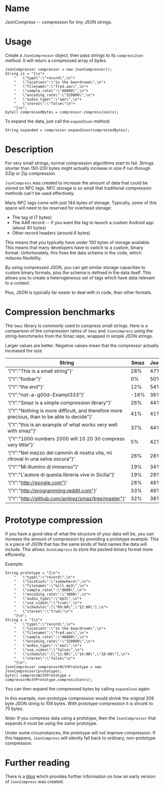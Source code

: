 # Name
JsonCompress -- compression for tiny JSON strings.

# Usage

Create a `JsonCompressor` object, then pass strings to its `compressJson` method. It will return a compressed array of bytes.

    JsonCompressor compressor = new JsonCompressor();
    String s1 = "{\n"+
        "   \"type\":\"record\",\n"+
        "   \"location\":\"in the boardroom\",\n"+
        "   \"filename\":\"fred.aac\",\n"+
        "   \"sample_rate\":\"48000\",\n"+
        "   \"encoding_rate\":\"320000\",\n"+
        "   \"audio_type\":\"aac\",\n"+
        "   \"stereo\":\"false\"\n"+
        "}\n";
    byte[] compressedBytes = compressor.compressJson(s);

To expand the data, just call the `expandJson` method:

    String expanded = compressor.expandJson(compressedBytes);

# Description

For very small strings, normal compression algorithms start to fail. Strings shorter than 150-200 bytes might actually increase in size if run through GZip or Zip compression. 

`JsonCompress` was created to increase the amount of data that could be stored on NFC tags. NFC storage is so small that traditional compression methods can't be used effectively.

Many NFC tags come with just 144 bytes of storage. Typically, some of this space will need to be reserved for overhead storage:

- The tag id (7 bytes)
- The AAR record -- if you want the tag to launch a custom Android app (about 40 bytes)
- Other record headers (around 6 bytes)

This means that you typically have under 100 bytes of storage available. This means that many developers have to switch to a custom, binary format. Unfortunately, this fixes the data schema in the code, which reduces flexibility.

By using compressed JSON, you can get similar storage capacities to custom binary formats, plus the schema is defined in the data itself. This allows you to create a heterogeneous set of tags which have data relevant to a context.

Plus, JSON is typically far easier to deal with in code, than other formats.

# Compression benchmarks

The `Smaz` library is commonly used to compress small strings. Here is a comparison of the compression ratios of `Smaz` and `JsonCompress` using the string-benchmarks from the Smaz repo, wrapped in simple JSON strings.

Larger values are better. Negative values mean that the compressor actually increased the size.

| String                                                                                      | Smaz | JsonCompress |
| ------------------------------------------------------------------------------------------- | ---- | ------------ |
| '{"t":"This is a small string"}'                                                            |  28% |          47% |
| '{"t":"foobar"}'                                                                            |   0% |          50% |
| '{"t":"the end"}'                                                                           |  12% |          54% |
| '{"t":"not-a-g00d-Exampl333"}'                                                              | -16% |          36% |
| '{"t":"Smaz is a simple compression library"}'                                              |  26% |          44% |
| '{"t":"Nothing is more difficult, and therefore more precious, than to be able to decide"}' |  41% |          41% |
| '{"t":"this is an example of what works very well with smaz"}'                              |  37% |          44% |
| '{"t":"1000 numbers 2000 will 10 20 30 compress very little"}'                              |   5% |          42% |
| '{"t":"Nel mezzo del cammin di nostra vita, mi ritrovai in una selva oscura"}'              |  26% |          28% |
| '{"t":"Mi illumino di immenso"}'                                                            |  19% |          34% |
| '{"t":"L'autore di questa libreria vive in Sicilia"}'                                       |  19% |          28% |
| '{"t":"http://google.com"}'                                                                 |  28% |          48% |
| '{"t":"http://programming.reddit.com"}'                                                     |  33% |          49% |
| '{"t":"http://github.com/antirez/smaz/tree/master"}'                                        |  32% |          38% |

# Prototype compression

If you have a good idea of what the structure of your data will be, you can increase the amount of compression by providing a prototype example. This is a piece of JSON that has the same kinds of field names the data will include. This allows `JsonCompress` to store the packed-binary format more efficiently.

Example:

    String prototype = "{\n"+
        "   \"type\":\"record\",\n"+
        "   \"location\":\"somewhere\",\n"+
        "   \"filename\":\"bill.mp3\",\n"+
        "   \"sample_rate\":\"8000\",\n"+
        "   \"encoding_rate\":\"3000\",\n"+
        "   \"audio_type\":\"mp3\",\n"+
        "   \"use_video\":\"true\",\n"+
        "   \"schedule\":[\"09:00\",\"12:00\"],\n"+
        "   \"stereo\":\"true\"\n"+
        "}\n";
    String s = "{\n"+
        "   \"type\":\"record\",\n"+
        "   \"location\":\"in the boardroom\",\n"+
        "   \"filename\":\"fred.aac\",\n"+
        "   \"sample_rate\":\"48000\",\n"+
        "   \"encoding_rate\":\"320000\",\n"+
        "   \"audio_type\":\"aac\",\n"+
        "   \"use_video\":\"false\",\n"+
        "   \"schedule\":[\"11:00\",\"14:00\",\"18:00\"],\n"+
        "   \"stereo\":\"false\"\n"+
        "}\n";
    JsonCompressor compressorWithPrototype = new JsonCompressor(prototype);
    byte[] compressWithPrototype = compressorWithPrototype.compressJson(s);

You can then expand the compressed bytes by calling `expandJson` again.

In this example, non-prototype compression would shrink the original 209 byte JSON string to 108 bytes. *With* prototype compression it is shrunk to 75 bytes.

*Note:* If you compress data using a prototype, then the `JsonCompressor` that expands it must be using the *same* prototype.

Under some circumstances, the prototype will not improve compression. If this happens, `JsonCompress` will silently fall back to ordinary, non-prototype compression.

# Further reading

There is a [blog](http://www.blackpepper.co.uk/theres-plenty-of-room-at-the-bottom-nfc/ "Blog") which provides further information on how an early version of `JsonCompress` was created.
